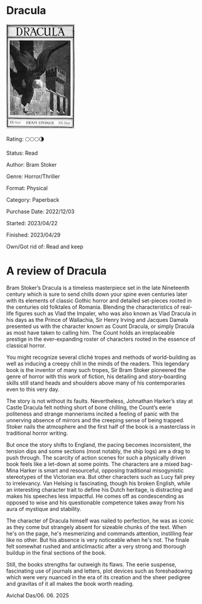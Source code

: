 # Dracula

![Dracula](https://github.com/avii1103/bookreviews/blob/main/Dracula/dracula.jpeg?raw=true)

Rating: 🌕🌕🌕🌗

Status: Read

Author: Bram Stoker

Genre: Horror/Thriller

Format: Physical

Category: Paperback

Purchase Date: 2022/12/03

Started: 2023/04/22

Finished: 2023/04/29

Own/Got rid of: Read and keep

# **A review of Dracula**

Bram Stoker’s Dracula is a timeless masterpiece set in the late Nineteenth century which is sure to send chills down your spine even centuries later with its elements of classic Gothic horror and detailed set-pieces rooted in the centuries old folktales of Romania. Blending the characteristics of real-life figures such as Vlad the Impaler, who was also known as Vlad Dracula in his days as the Prince of Wallachia, Sir Henry Irving and Jacques Damala presented us with the character known as Count Dracula, or simply Dracula as most have taken to calling him. The Count holds an irreplaceable prestige in the ever-expanding roster of characters rooted in the essence of classical horror.

You might recognize several cliché tropes and methods of world-building as well as inducing a creepy chill in the minds of the readers. This legendary book is the inventor of many such tropes, Sir Bram Stoker pioneered the genre of horror with this work of fiction, his detailing and story-boarding skills still stand heads and shoulders above many of his contemporaries even to this very day.

The story is not without its faults. Nevertheless, Johnathan Harker’s stay at Castle Dracula felt nothing short of bone chilling, the Count’s eerie politeness and strange mannerisms incited a feeling of panic with the unnerving absence of mirrors and the creeping sense of being trapped. Stoker nails the atmosphere and the first half of the book is a masterclass in traditional horror writing.

But once the story shifts to England, the pacing becomes inconsistent, the tension dips and some sections (most notably, the ship logs) are a drag to push through. The scarcity of action scenes for such a physically driven book feels like a let-down at some points. The characters are a mixed bag- Mina Harker is smart and resourceful, opposing traditional misogynistic stereotypes of the Victorian era. But other characters such as Lucy fall prey to irrelevancy. Van Helsing is fascinating, though his broken English, while an interesting character trait to define his Dutch heritage, is distracting and makes his speeches less impactful. He comes off as condescending as opposed to wise and his questionable competence takes away from his aura of mystique and stability.

The character of Dracula himself was nailed to perfection, he was as iconic as they come but strangely absent for sizeable chunks of the text. When he's on the page, he's mesmerizing and commands attention, instilling fear like no other. But his absence is very noticeable when he's not. The finale felt somewhat rushed and anticlimactic after a very strong and thorough buildup in the final sections of the book.

Still, the books strengths far outweigh its flaws. The eerie suspense, fascinating use of journals and letters, plot devices such as foreshadowing which were very nuanced in the era of its creation and the sheer pedigree and gravitas of it all makes the book worth reading.

Avichal Das/06. 06. 2025
